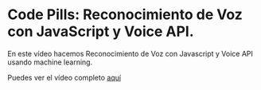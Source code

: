 # Code Pills: Reconocimiento de Voz con JavaScript y Voice API.

En este vídeo hacemos Reconocimiento de Voz con Javascript y Voice API usando machine learning.

Puedes ver el vídeo completo [aquí](https://youtu.be/EfviQo3zVjM)

